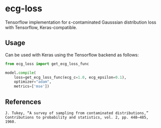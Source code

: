 # ecg-loss
Tensorflow implementation for ε-contaminated Gausssian distribution loss with Tensorflow, Keras-compatible.

## Usage

Can be used with Keras using the Tensorflow backend as follows:
```python
from ecg_loss import get_ecg_loss_func

model.compile( 
    loss=get_ecg_loss_func(ecg_c=1.0, ecg_epsilon=0.1),
    optimizer="adam",
    metrics=['mse'])
```

## References
```
J. Tukey, “A survey of sampling from contaminated distributions,”
Contributions to probability and statistics, vol. 2, pp. 448–485, 1960.
```